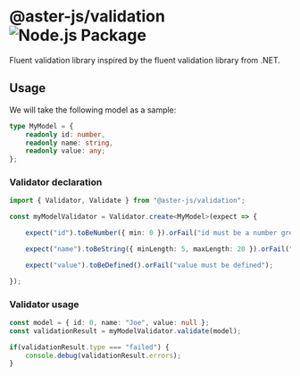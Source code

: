 # @aster-js/validation ![Node.js Package](https://github.com/asterlibraryjs/aster-js-validation/workflows/Node.js%20Package/badge.svg)

Fluent validation library inspired by the fluent validation library from .NET.

## Usage

We will take the following model as a sample:

```ts
type MyModel = {
    readonly id: number,
    readonly name: string,
    readonly value: any;
};

```

### Validator declaration

```ts
import { Validator, Validate } from "@aster-js/validation";

const myModelValidator = Validator.create<MyModel>(expect => {

    expect("id").toBeNumber({ min: 0 }).orFail("id must be a number greater than 0");

    expect("name").toBeString({ minLength: 5, maxLength: 20 }).orFail("name must have more than 5 chars and less than 20");

    expect("value").toBeDefined().orFail("value must be defined");

});
```

### Validator usage

```ts
const model = { id: 0, name: "Joe", value: null };
const validationResult = myModelValidator.validate(model);

if(validationResult.type === "failed") {
    console.debug(validationResult.errors);
}
```
